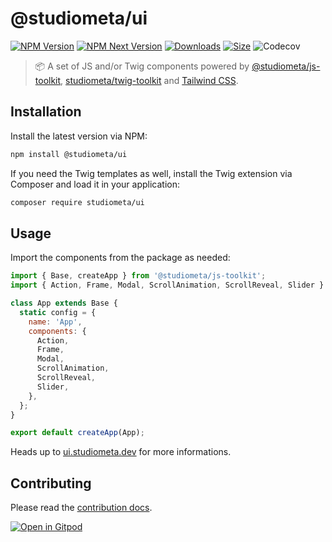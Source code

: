 # @studiometa/ui

[![NPM Version](https://img.shields.io/npm/v/@studiometa/ui.svg?style=flat&colorB=3e63dd&colorA=414853)](https://www.npmjs.com/package/@studiometa/ui/)
[![NPM Next Version](https://img.shields.io/npm/v/@studiometa/ui/next?style=flat&colorB=3e63dd&colorA=414853)](https://www.npmjs.com/package/@studiometa/ui/v/next)
[![Downloads](https://img.shields.io/npm/dm/@studiometa/ui?style=flat&colorB=3e63dd&colorA=414853)](https://www.npmjs.com/package/@studiometa/ui/)
[![Size](https://img.shields.io/bundlephobia/minzip/@studiometa/ui?style=flat&colorB=3e63dd&colorA=414853&label=size)](https://bundlephobia.com/package/@studiometa/ui)
![Codecov](https://img.shields.io/codecov/c/github/studiometa/ui?style=flat&colorB=3e63dd&colorA=414853)

> 📦 A set of JS and/or Twig components powered by [@studiometa/js-toolkit](https://github.com/studiometa/js-toolkit), [studiometa/twig-toolkit](https://github.com/studiometa/twig-toolkit) and [Tailwind CSS](https://tailwindcss.com/).

## Installation

Install the latest version via NPM:

```bash
npm install @studiometa/ui
```

If you need the Twig templates as well, install the Twig extension via Composer and load it in your application:

```bash
composer require studiometa/ui
```

## Usage

Import the components from the package as needed:

```js
import { Base, createApp } from '@studiometa/js-toolkit';
import { Action, Frame, Modal, ScrollAnimation, ScrollReveal, Slider } from '@studiometa/ui';

class App extends Base {
  static config = {
    name: 'App',
    components: {
      Action,
      Frame,
      Modal,
      ScrollAnimation,
      ScrollReveal,
      Slider,
    },
  };
}

export default createApp(App);
```

Heads up to [ui.studiometa.dev](https://ui.studiometa.dev) for more informations.

## Contributing

Please read the [contribution docs](https://ui.studiometa.dev/-/guide/contributing/).

[![Open in Gitpod](https://gitpod.io/button/open-in-gitpod.svg)](https://gitpod.io/#https://github.com/studiometa/ui)

